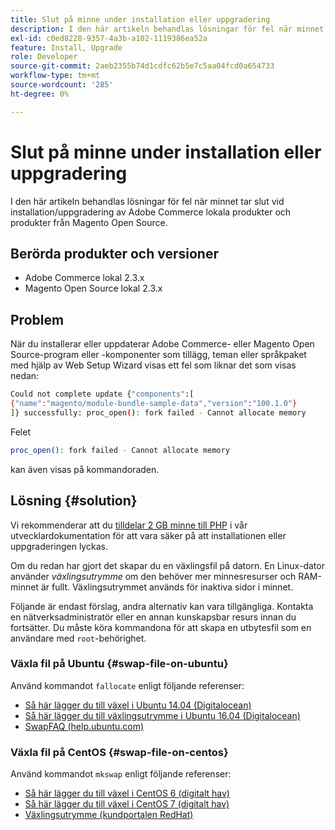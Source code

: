 ```yaml
---
title: Slut på minne under installation eller uppgradering
description: I den här artikeln behandlas lösningar för fel när minnet tar slut vid installation/uppgradering av Adobe Commerce lokala produkter och produkter från Magento Open Source.
exl-id: c0ed8228-9357-4a3b-a102-1119386ea52a
feature: Install, Upgrade
role: Developer
source-git-commit: 2aeb2355b74d1cdfc62b5e7c5aa04fcd0a654733
workflow-type: tm+mt
source-wordcount: '285'
ht-degree: 0%

---
```


# Slut på minne under installation eller uppgradering

I den här artikeln behandlas lösningar för fel när minnet tar slut vid installation/uppgradering av Adobe Commerce lokala produkter och produkter från Magento Open Source.

## Berörda produkter och versioner

* Adobe Commerce lokal 2.3.x
* Magento Open Source lokal 2.3.x

## Problem

När du installerar eller uppdaterar Adobe Commerce- eller Magento Open Source-program eller -komponenter som tillägg, teman eller språkpaket med hjälp av Web Setup Wizard visas ett fel som liknar det som visas nedan:

```bash
Could not complete update {"components":[
{"name":"magento/module-bundle-sample-data","version":"100.1.0"}
]} successfully: proc_open(): fork failed - Cannot allocate memory
```

Felet

```bash
proc_open(): fork failed - Cannot allocate memory
```

kan även visas på kommandoraden.

## Lösning {#solution}

Vi rekommenderar att du [tilldelar 2 GB minne till PHP](https://experienceleague.adobe.com/en/docs/commerce-operations/installation-guide/prerequisites/php-settings) i vår utvecklardokumentation för att vara säker på att installationen eller uppgraderingen lyckas.

Om du redan har gjort det skapar du en växlingsfil på datorn. En Linux-dator använder *växlingsutrymme* om den behöver mer minnesresurser och RAM-minnet är fullt. Växlingsutrymmet används för inaktiva sidor i minnet.

Följande är endast förslag, andra alternativ kan vara tillgängliga. Kontakta en nätverksadministratör eller en annan kunskapsbar resurs innan du fortsätter. Du måste köra kommandona för att skapa en utbytesfil som en användare med `root`-behörighet.

### Växla fil på Ubuntu {#swap-file-on-ubuntu}

Använd kommandot `fallocate` enligt följande referenser:

* [Så här lägger du till växel i Ubuntu 14.04 (Digitalocean)](https://www.digitalocean.com/community/tutorials/how-to-add-swap-on-ubuntu-14-04)
* [Så här lägger du till växlingsutrymme i Ubuntu 16.04 (Digitalocean)](https://www.digitalocean.com/community/tutorials/how-to-add-swap-space-on-ubuntu-16-04)
* [SwapFAQ (help.ubuntu.com)](https://help.ubuntu.com/community/SwapFaq)

### Växla fil på CentOS {#swap-file-on-centos}

Använd kommandot `mkswap` enligt följande referenser:

* [Så här lägger du till växel i CentOS 6 (digitalt hav)](https://www.digitalocean.com/community/tutorials/how-to-add-swap-on-centos-6)
* [Så här lägger du till växel i CentOS 7 (digitalt hav)](https://www.digitalocean.com/community/tutorials/how-to-add-swap-on-centos-7)
* [Växlingsutrymme (kundportalen RedHat)](https://access.redhat.com/documentation/en-US/Red_Hat_Enterprise_Linux/6/html/Storage_Administration_Guide/ch-swapspace.html)
